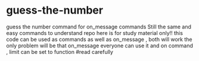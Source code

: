 # guess-the-number
guess the number command for on_message commands
Still the same and easy commands to understand repo here is for study material only!!
this code can be used as commands as well as on_message , both will work
the only problem will be that on_message everyone can use it
and on command , limit can be set to function
#read carefully
